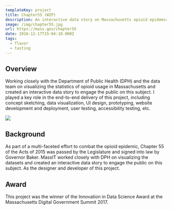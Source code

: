 ```yaml
---
templateKey: project
title: Chapter55 (WIP)
description: An interactive data story on Massachusetts opioid epidemic.
image: /img/chapter55.jpg
url: https://mass.gov/chapter55
date: 2016-12-17T15:04:10.000Z
tags:
  - flavor
  - tasting
---
```

## Overview

Working closely with the Department of Public Health (DPH) and the data team on visualizing the statistics of opioid usage in Massachusetts and created an interactive data story to engage the public on this subject. I played a key role in the end-to-end delivery of this project, including concept sketching, data visualization, UI design, prototyping, website development and deployment, user testing, accessibility testing, etc.

![](/img/chapter55-cover.png)

## Background

As part of a multi-faceted effort to combat the opioid epidemic, Chapter 55 of the Acts of 2015 was passed by the Legislature and signed into law by Governor Baker. MassIT worked closely with DPH on visualizing the datasets and created an interactive data story to engage the public on this subject. As the designer and developer of this project.
<lightbox col='3'>
    <rehype-image src="chapter55-MA-vs-USA.png" caption="text"></rehype-image>
    <rehype-image src="chapter55-bsas-percentage.png" caption="text"></rehype-image>
    <rehype-image src="chapter55-death-percentage-age.png" caption="text"></rehype-image>
</lightbox>
<div class="grid grid--col_2">
<rehype-image src="chapter55-prescription-decline.gif" caption="text"></rehype-image>
</div>

## Award

This project was the winner of the Innovation in Data Science Award at the Massachusetts Digital Government Summit 2017. 